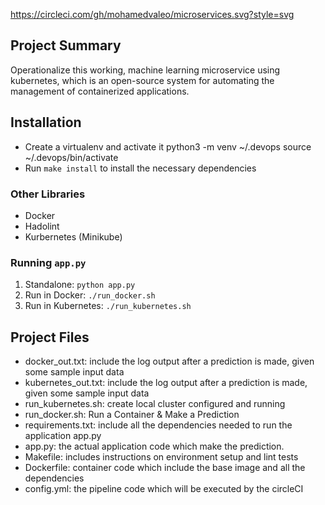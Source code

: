 https://circleci.com/gh/mohamedvaleo/microservices.svg?style=svg

## Project Summary

Operationalize this working, machine learning microservice using kubernetes, which is an open-source system for automating the management of containerized applications.

## Installation

* Create a virtualenv and activate it
   python3 -m venv ~/.devops
   source ~/.devops/bin/activate
* Run `make install` to install the necessary dependencies

### Other Libraries

* Docker
* Hadolint 
* Kurbernetes (Minikube)

### Running `app.py`

1. Standalone:  `python app.py`
2. Run in Docker:  `./run_docker.sh`
3. Run in Kubernetes:  `./run_kubernetes.sh`

## Project Files

* docker_out.txt: include the log output after a prediction is made, given some sample input data
* kubernetes_out.txt: include the log output after a prediction is made, given some sample input data
* run_kubernetes.sh: create local cluster configured and running
* run_docker.sh: Run a Container & Make a Prediction
* requirements.txt: include all the dependencies needed to run the application app.py
* app.py: the actual application code which make the prediction.
* Makefile: includes instructions on environment setup and lint tests
* Dockerfile: container code which include the base image and all the dependencies
* config.yml: the pipeline code which will be executed by the circleCI
